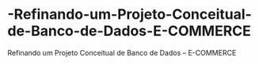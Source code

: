 # -Refinando-um-Projeto-Conceitual-de-Banco-de-Dados-E-COMMERCE
 Refinando um Projeto Conceitual de Banco de Dados – E-COMMERCE
